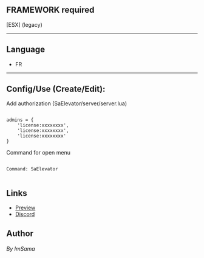 



## FRAMEWORK required

[ESX] (legacy)


---

## Language

* FR

---

## Config/Use (Create/Edit):

Add authorization (SaElevator/server/server.lua)
```

admins = {
    'license:xxxxxxxx',
    'license:xxxxxxxx',
    'license:xxxxxxxx'
}

```

Command for open menu

```

Command: SaElevator


```


## Links

* [Preview](https://youtu.be/gqH6TvHvCqo)
* [Discord](https://discord.gg/FAZBexrgtx)



## Author

###### By ImSama

